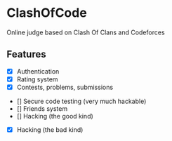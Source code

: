 # ClashOfCode
Online judge based on Clash Of Clans and Codeforces

## Features

* [x] Authentication
* [x] Rating system
* [x] Contests, problems, submissions
* [] Secure code testing (very much hackable)
* [] Friends system
* [] Hacking (the good kind)
* [x] Hacking (the bad kind)
